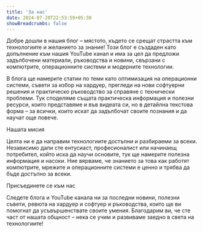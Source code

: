 ```yaml
---
title: 'За нас'
date: 2024-07-20T22:53:59+05:30
showBreadcrumbs: false
---
```


Добре дошли в нашия блог – мястото, където се срещат страстта към технологиите и желанието за знание! Този блог е създаден като допълнение към нашия YouTube канал и има за цел да предложи задълбочени материали, ръководства и новини, свързани с компютрите, операционните системи и модерните технологии.

В блога ще намерите статии по теми като оптимизация на операционни системи, съвети за избор на хардуер, прегледи на нови софтуерни решения и практическо ръководство за справяне с технически проблеми. Тук споделяме същата практическа информация и полезни ресурси, които представяме и във видеата си, но в детайлна текстова форма – за всички, които искат да задълбочат своите познания и да научат още повече.

Нашата мисия

Целта ни е да направим технологиите достъпни и разбираеми за всеки. Независимо дали сте ентусиаст, професионалист или начинаещ потребител, който иска да научи основите, тук ще намерите полезна информация и насоки. Ние вярваме, че знанието за това как работят компютрите, мрежите и операционните системи е ценно и трябва да бъде достъпно за всеки.

Присъединете се към нас

Следете блога и YouTube канала ни за последни новини, полезни съвети, ревюта на хардуер и софтуер и ръководства, които ще ви помогнат да усъвършенствате своите умения. Благодарим ви, че сте част от нашата общност – нека се учим и развиваме заедно в света на технологиите!
